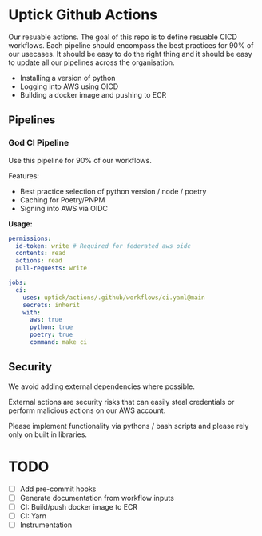 # Uptick Github Actions

Our resuable actions. The goal of this repo is to define resuable CICD workflows.
Each pipeline should encompass the best practices for 90% of our usecases.
It should be easy to do the right thing and it should be easy to update
all our pipelines across the organisation.

- Installing a version of python
- Logging into AWS using OICD
- Building a docker image and pushing to ECR

## Pipelines

### God CI Pipeline

Use this pipeline for 90% of our workflows.

Features:

- Best practice selection of python version / node / poetry
- Caching for Poetry/PNPM
- Signing into AWS via OIDC

**Usage:**

```yaml
permissions:
  id-token: write # Required for federated aws oidc
  contents: read
  actions: read
  pull-requests: write

jobs:
  ci:
    uses: uptick/actions/.github/workflows/ci.yaml@main
    secrets: inherit
    with:
      aws: true
      python: true
      poetry: true
      command: make ci
```

## Security

We avoid adding external dependencies where possible.

External actions are security risks that can easily steal credentials or perform malicious actions on our AWS account.

Please implement functionality via pythons / bash scripts and please rely only on built in libraries.

# TODO

- [ ] Add pre-commit hooks
- [ ] Generate documentation from workflow inputs
- [ ] CI: Build/push docker image to ECR
- [ ] CI: Yarn
- [ ] Instrumentation
